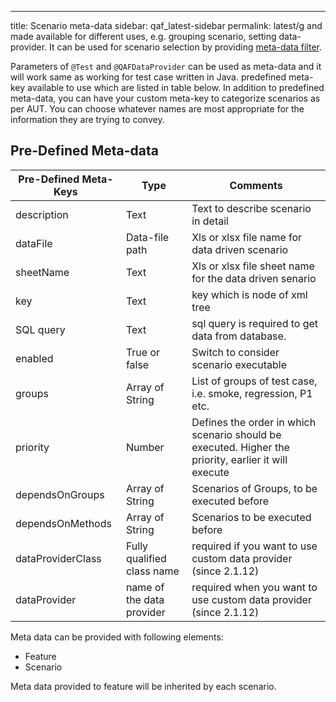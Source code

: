 ---
title: Scenario meta-data
sidebar: qaf_latest-sidebar
permalink: latest/g and made available for different uses, e.g. grouping scenario, setting data-provider. It can be used for scenario selection by providing [meta-data filter](scenario_metadatata_filter_include_exclude_prop.html).

Parameters of `@Test` and `@QAFDataProvider` can be used as meta-data and it will work same as working for test case written in Java. predefined meta-key available to use which are listed in table below. In addition to predefined meta-data, you can have your custom meta-key to categorize scenarios as per AUT. You can choose whatever names are most appropriate for the information they are trying to convey.

## Pre-Defined Meta-data 

|Pre-Defined Meta-Keys|Type|Comments|
|-------|--------|---------|
|description|Text|Text to describe scenario in detail|
|dataFile|Data-file path|Xls or xlsx  file name for data driven scenario|
|sheetName|Text|Xls or xlsx file sheet name for the data driven senario|
|key|Text|key which is node of xml tree|
|SQL query|Text|sql query is required to get data from database.|
|enabled| True or false|Switch to consider scenario executable|
|groups|Array of String|List of groups of test case, i.e. smoke, regression, P1 etc.|
|priority|Number|Defines the order in which scenario should be executed. Higher the priority, earlier it will execute|
|dependsOnGroups|Array of String|Scenarios of Groups, to be executed before|
|dependsOnMethods|Array of String|Scenarios to be executed before|
|dataProviderClass|Fully qualified class name|required if you want to use custom data provider (since 2.1.12)|
|dataProvider|name of the data provider|required when you want to use custom data provider (since 2.1.12)|

Meta data can be provided with following elements:
 * Feature
 * Scenario

 
Meta data provided to feature will be inherited by each scenario.
